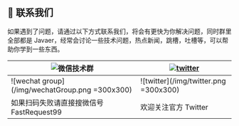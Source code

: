 ## 🤝 联系我们

如果遇到了问题，请通过以下方式联系我们，将会有更快为你解决问题，同时群里全部都是 Javaer，经常会讨论一些技术问题，热点新闻，跳槽，吐槽等，可以帮助你学到一些东西。

| ![微信技术群](https://img.shields.io/static/v1?label=wechat&message=微信技术群&logo=wechat&color=07C160) | [![twitter](https://img.shields.io/static/v1?label=Twitter&message=FastRequest666&logo=twitter&color=FC8D34)](https://twitter.com/FastRequest666) |
|------------------------------------------------------------------------------------------------|---------------------------------------------------------------------------------------------------------------------------------------------------|
| ![wechat group](/img/wechatGroup.png =300x300)                                                         | ![twitter](/img/twitter.png =300x300)                                                                                                                     |
| 如果扫码失败请直接搜微信号 FastRequest99                                                                    | 欢迎关注官方 Twitter                                                                                                                                    |
